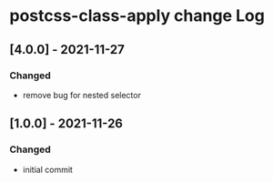 # postcss-class-apply change Log

## [4.0.0] - 2021-11-27

### Changed

* remove bug for nested selector

## [1.0.0] - 2021-11-26

### Changed

* initial commit